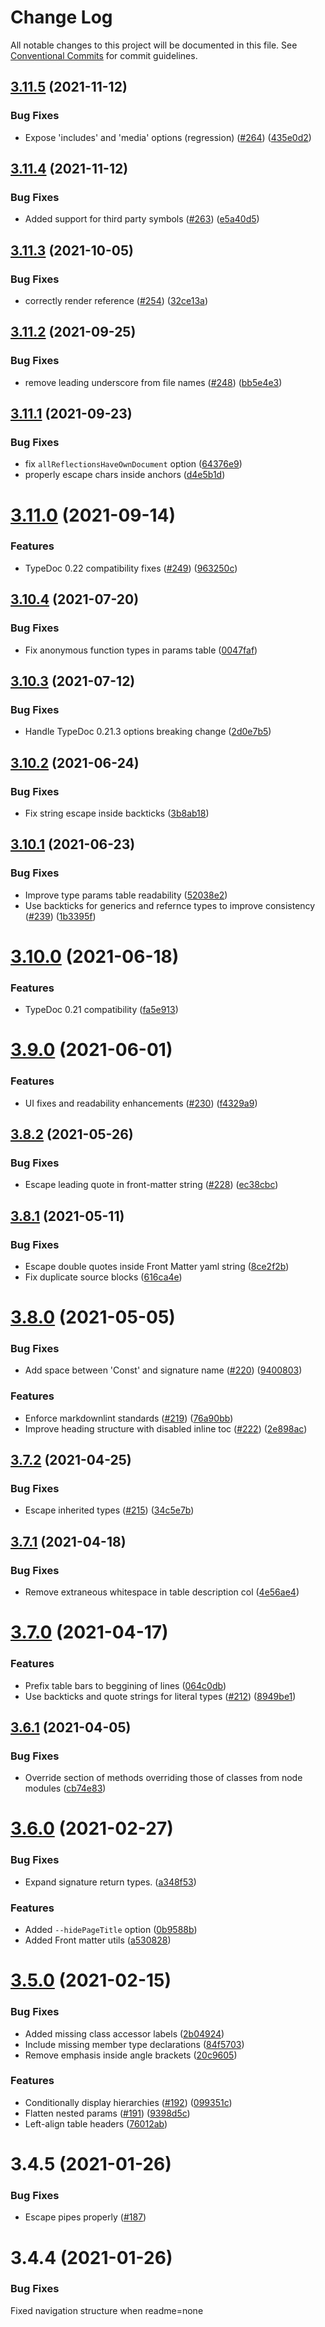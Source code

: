 # Change Log

All notable changes to this project will be documented in this file.
See [Conventional Commits](https://conventionalcommits.org) for commit guidelines.

## [3.11.5](https://github.com/tgreyuk/typedoc-plugin-markdown/compare/typedoc-plugin-markdown@3.11.4...typedoc-plugin-markdown@3.11.5) (2021-11-12)


### Bug Fixes

* Expose 'includes' and 'media' options (regression) ([#264](https://github.com/tgreyuk/typedoc-plugin-markdown/issues/264)) ([435e0d2](https://github.com/tgreyuk/typedoc-plugin-markdown/commit/435e0d2a3cbedbf3d935059f3f07ab3cd23d4470))





## [3.11.4](https://github.com/tgreyuk/typedoc-plugin-markdown/compare/typedoc-plugin-markdown@3.11.3...typedoc-plugin-markdown@3.11.4) (2021-11-12)


### Bug Fixes

* Added support for third party symbols ([#263](https://github.com/tgreyuk/typedoc-plugin-markdown/issues/263)) ([e5a40d5](https://github.com/tgreyuk/typedoc-plugin-markdown/commit/e5a40d58050cad370c82fc5ef897f8d7268e1d13))





## [3.11.3](https://github.com/tgreyuk/typedoc-plugin-markdown/compare/typedoc-plugin-markdown@3.11.2...typedoc-plugin-markdown@3.11.3) (2021-10-05)


### Bug Fixes

* correctly render reference ([#254](https://github.com/tgreyuk/typedoc-plugin-markdown/issues/254)) ([32ce13a](https://github.com/tgreyuk/typedoc-plugin-markdown/commit/32ce13a8f4336279ab60b1992b59ef848624560c))





## [3.11.2](https://github.com/tgreyuk/typedoc-plugin-markdown/compare/typedoc-plugin-markdown@3.11.1...typedoc-plugin-markdown@3.11.2) (2021-09-25)


### Bug Fixes

* remove leading underscore from file names ([#248](https://github.com/tgreyuk/typedoc-plugin-markdown/issues/248)) ([bb5e4e3](https://github.com/tgreyuk/typedoc-plugin-markdown/commit/bb5e4e32437c367e03db6b6d4b83487b15698c6b))





## [3.11.1](https://github.com/tgreyuk/typedoc-plugin-markdown/compare/typedoc-plugin-markdown@3.11.0...typedoc-plugin-markdown@3.11.1) (2021-09-23)


### Bug Fixes

* fix `allReflectionsHaveOwnDocument` option ([64376e9](https://github.com/tgreyuk/typedoc-plugin-markdown/commit/64376e9bd3beb2e941d0640408ace04786db4c7e))
* properly escape chars inside anchors ([d4e5b1d](https://github.com/tgreyuk/typedoc-plugin-markdown/commit/d4e5b1db4dcbc21601cc3a7b6122810f9cbb9152))





# [3.11.0](https://github.com/tgreyuk/typedoc-plugin-markdown/compare/typedoc-plugin-markdown@3.10.4...typedoc-plugin-markdown@3.11.0) (2021-09-14)


### Features

* TypeDoc 0.22 compatibility fixes ([#249](https://github.com/tgreyuk/typedoc-plugin-markdown/issues/249)) ([963250c](https://github.com/tgreyuk/typedoc-plugin-markdown/commit/963250cbe0b12bc3f413b5138d6d4e33ad2a6353))





## [3.10.4](https://github.com/tgreyuk/typedoc-plugin-markdown/compare/typedoc-plugin-markdown@3.10.3...typedoc-plugin-markdown@3.10.4) (2021-07-20)


### Bug Fixes

* Fix anonymous function types in params table ([0047faf](https://github.com/tgreyuk/typedoc-plugin-markdown/commit/0047faf1d3e2ec91752cef0603f2838ce1e70be9))





## [3.10.3](https://github.com/tgreyuk/typedoc-plugin-markdown/compare/typedoc-plugin-markdown@3.10.2...typedoc-plugin-markdown@3.10.3) (2021-07-12)


### Bug Fixes

* Handle TypeDoc 0.21.3 options breaking change ([2d0e7b5](https://github.com/tgreyuk/typedoc-plugin-markdown/commit/2d0e7b507c79d26c762a763bab779796520cd7b4))





## [3.10.2](https://github.com/tgreyuk/typedoc-plugin-markdown/compare/typedoc-plugin-markdown@3.10.1...typedoc-plugin-markdown@3.10.2) (2021-06-24)


### Bug Fixes

* Fix string escape inside backticks ([3b8ab18](https://github.com/tgreyuk/typedoc-plugin-markdown/commit/3b8ab18adda9023f79aaa6d1e377d710d8a09f38))





## [3.10.1](https://github.com/tgreyuk/typedoc-plugin-markdown/compare/typedoc-plugin-markdown@3.10.0...typedoc-plugin-markdown@3.10.1) (2021-06-23)


### Bug Fixes

* Improve type params table readability ([52038e2](https://github.com/tgreyuk/typedoc-plugin-markdown/commit/52038e228d0dac557b9c972ab6999389d1d6132a))
* Use backticks for generics and refernce types to improve consistency ([#239](https://github.com/tgreyuk/typedoc-plugin-markdown/issues/239)) ([1b3395f](https://github.com/tgreyuk/typedoc-plugin-markdown/commit/1b3395f27c7d03d8d1509b9d97dcd06830ff17f5))





# [3.10.0](https://github.com/tgreyuk/typedoc-plugin-markdown/compare/typedoc-plugin-markdown@3.9.0...typedoc-plugin-markdown@3.10.0) (2021-06-18)


### Features

* TypeDoc 0.21 compatibility ([fa5e913](https://github.com/tgreyuk/typedoc-plugin-markdown/commit/fa5e913ef238c92817761218aa77022bff8d999a))





# [3.9.0](https://github.com/tgreyuk/typedoc-plugin-markdown/compare/typedoc-plugin-markdown@3.8.2...typedoc-plugin-markdown@3.9.0) (2021-06-01)


### Features

* UI fixes and readability enhancements ([#230](https://github.com/tgreyuk/typedoc-plugin-markdown/issues/230)) ([f4329a9](https://github.com/tgreyuk/typedoc-plugin-markdown/commit/f4329a9c989201d69b0e54497eba4f3e6c095abc))





## [3.8.2](https://github.com/tgreyuk/typedoc-plugin-markdown/compare/typedoc-plugin-markdown@3.8.1...typedoc-plugin-markdown@3.8.2) (2021-05-26)


### Bug Fixes

* Escape leading quote in front-matter string ([#228](https://github.com/tgreyuk/typedoc-plugin-markdown/issues/228)) ([ec38cbc](https://github.com/tgreyuk/typedoc-plugin-markdown/commit/ec38cbc550de9e6ee319129fda96c17ab342bae5))





## [3.8.1](https://github.com/tgreyuk/typedoc-plugin-markdown/compare/typedoc-plugin-markdown@3.8.0...typedoc-plugin-markdown@3.8.1) (2021-05-11)


### Bug Fixes

* Escape double quotes inside Front Matter yaml string ([8ce2f2b](https://github.com/tgreyuk/typedoc-plugin-markdown/commit/8ce2f2be03be6cd8d730786d48b5cd484b82ec4e))
* Fix duplicate source blocks ([616ca4e](https://github.com/tgreyuk/typedoc-plugin-markdown/commit/616ca4e0e28431f4183c60b54fa9682c391dffe9))





# [3.8.0](https://github.com/tgreyuk/typedoc-plugin-markdown/compare/typedoc-plugin-markdown@3.7.2...typedoc-plugin-markdown@3.8.0) (2021-05-05)


### Bug Fixes

* Add space between 'Const' and signature name ([#220](https://github.com/tgreyuk/typedoc-plugin-markdown/issues/220)) ([9400803](https://github.com/tgreyuk/typedoc-plugin-markdown/commit/9400803a7dd0809d92c01d654e3fa75a01cb747e))


### Features

* Enforce markdownlint standards ([#219](https://github.com/tgreyuk/typedoc-plugin-markdown/issues/219)) ([76a90bb](https://github.com/tgreyuk/typedoc-plugin-markdown/commit/76a90bb052fa289d5b234081e45b9b40e3c7649c))
* Improve heading structure with disabled inline toc ([#222](https://github.com/tgreyuk/typedoc-plugin-markdown/issues/222)) ([2e898ac](https://github.com/tgreyuk/typedoc-plugin-markdown/commit/2e898ac1ec7b00a610da7d57d90a155f649d64a7))





## [3.7.2](https://github.com/tgreyuk/typedoc-plugin-markdown/compare/typedoc-plugin-markdown@3.7.1...typedoc-plugin-markdown@3.7.2) (2021-04-25)


### Bug Fixes

* Escape inherited types ([#215](https://github.com/tgreyuk/typedoc-plugin-markdown/issues/215)) ([34c5e7b](https://github.com/tgreyuk/typedoc-plugin-markdown/commit/34c5e7b9265a1825be567c2e89372d63c9b96f79))





## [3.7.1](https://github.com/tgreyuk/typedoc-plugin-markdown/compare/typedoc-plugin-markdown@3.7.0...typedoc-plugin-markdown@3.7.1) (2021-04-18)


### Bug Fixes

* Remove extraneous whitespace in table description col ([4e56ae4](https://github.com/tgreyuk/typedoc-plugin-markdown/commit/4e56ae4d12be35f94ac0f7294fc67c66df04e3c1))





# [3.7.0](https://github.com/tgreyuk/typedoc-plugin-markdown/compare/typedoc-plugin-markdown@3.6.1...typedoc-plugin-markdown@3.7.0) (2021-04-17)


### Features

* Prefix table bars to beggining of lines ([064c0db](https://github.com/tgreyuk/typedoc-plugin-markdown/commit/064c0dbecb194039d6a50d02ccc440116448c78a))
* Use backticks and quote strings for literal types ([#212](https://github.com/tgreyuk/typedoc-plugin-markdown/issues/212)) ([8949be1](https://github.com/tgreyuk/typedoc-plugin-markdown/commit/8949be1608e60169d1f24393bf4257e38045b059))





## [3.6.1](https://github.com/tgreyuk/typedoc-plugin-markdown/compare/typedoc-plugin-markdown@3.6.0...typedoc-plugin-markdown@3.6.1) (2021-04-05)


### Bug Fixes

* Override section of methods overriding those of classes from node modules ([cb74e83](https://github.com/tgreyuk/typedoc-plugin-markdown/commit/cb74e83116046aebb900f25f8348a74094b03901))





# [3.6.0](https://github.com/tgreyuk/typedoc-plugin-markdown/compare/typedoc-plugin-markdown@3.5.0...typedoc-plugin-markdown@3.6.0) (2021-02-27)


### Bug Fixes

* Expand signature return types. ([a348f53](https://github.com/tgreyuk/typedoc-plugin-markdown/commit/a348f539ec91944cbb9e5a6a9ac26bf2cff5ec21))


### Features

* Added `--hidePageTitle` option ([0b9588b](https://github.com/tgreyuk/typedoc-plugin-markdown/commit/0b9588b4db764095b9e5e17ce004d494b92e167e))
* Added Front matter utils ([a530828](https://github.com/tgreyuk/typedoc-plugin-markdown/commit/a5308280662b0efe5d14f03a5854d26c5e42852e))


# [3.5.0](https://github.com/tgreyuk/typedoc-plugin-markdown/compare/typedoc-plugin-markdown@3.3.0...typedoc-plugin-markdown@3.5.0) (2021-02-15)


### Bug Fixes

* Added missing class accessor labels ([2b04924](https://github.com/tgreyuk/typedoc-plugin-markdown/commit/2b0492431c27d781a9cc869fdd26eea8259894d6))
* Include missing member type declarations ([84f5703](https://github.com/tgreyuk/typedoc-plugin-markdown/commit/84f5703f6098f89bad7408d1fa1fb4b4d7b5dca6))
* Remove emphasis inside angle brackets ([20c9605](https://github.com/tgreyuk/typedoc-plugin-markdown/commit/20c9605d24dd9c39b49ff84d1b813bc661bb4c3b))


### Features

* Conditionally display hierarchies ([#192](https://github.com/tgreyuk/typedoc-plugin-markdown/issues/192)) ([099351c](https://github.com/tgreyuk/typedoc-plugin-markdown/commit/099351cfc207718f9f577b6a8035bebe10e3fc34))
* Flatten nested params ([#191](https://github.com/tgreyuk/typedoc-plugin-markdown/issues/191)) ([9398d5c](https://github.com/tgreyuk/typedoc-plugin-markdown/commit/9398d5c7f51e7b1e646a15d4c06bd3056f660aa8))
* Left-align table headers ([76012ab](https://github.com/tgreyuk/typedoc-plugin-markdown/commit/76012abb7fbbd972cf8143a03bb48d21898dc5d4))

# 3.4.5 (2021-01-26)

### Bug Fixes

* Escape pipes properly ([#187](https://github.com/tgreyuk/typedoc-plugin-markdown/issues/191))

# 3.4.4 (2021-01-26)

### Bug Fixes

Fixed navigation structure when readme=none

